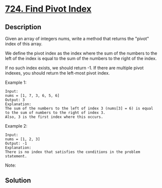 # [724. Find Pivot Index](https://leetcode.com/problems/find-pivot-index)

## Description

Given an array of integers nums, write a method that returns the "pivot" index of this array.

We define the pivot index as the index where the sum of the numbers to the left of the index is equal to the sum of the numbers to the right of the index.

If no such index exists, we should return -1. If there are multiple pivot indexes, you should return the left-most pivot index.

Example 1:

```
Input: 
nums = [1, 7, 3, 6, 5, 6]
Output: 3
Explanation: 
The sum of the numbers to the left of index 3 (nums[3] = 6) is equal to the sum of numbers to the right of index 3.
Also, 3 is the first index where this occurs.
```



Example 2:

```
Input: 
nums = [1, 2, 3]
Output: -1
Explanation: 
There is no index that satisfies the conditions in the problem statement.
```



Note:



## Solution

